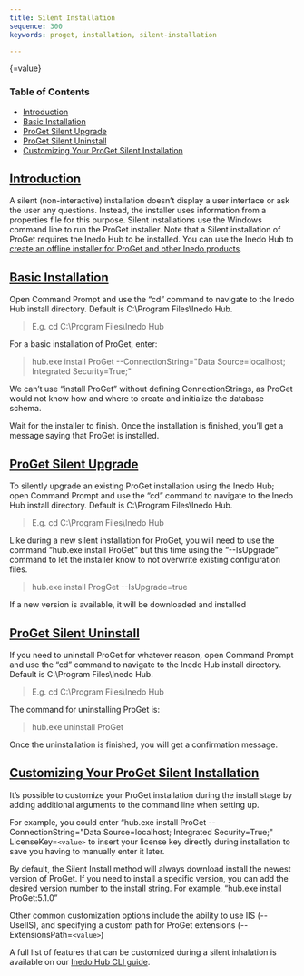 ```yaml
---
title: Silent Installation
sequence: 300
keywords: proget, installation, silent-installation

---
```

{<value>=value}
### Table of Contents

- [Introduction](#introduction)
- [Basic Installation](#basic-installation)
- [ProGet Silent Upgrade](#proget-silent-upgrade)
- [ProGet Silent Uninstall](#proget-silent-uninstall)
- [Customizing Your ProGet Silent Installation](#customizing-your-proget-silent-installation)

## [Introduction](#introduction)

A silent (non-interactive) installation doesn’t display a user interface or ask the user any questions. Instead, the installer uses information from a properties file for this purpose. Silent installations use the Windows command line to run the ProGet installer.
Note that a Silent installation of ProGet requires the Inedo Hub to be installed. You can use the Inedo Hub to [create an offline installer for ProGet and other Inedo products](https://docs.inedo.com/docs/desktophub/offline).

## [Basic Installation](#basic-installation)

Open Command Prompt and use the “cd” command to navigate to the Inedo Hub install directory. Default is C:\Program Files\Inedo Hub.
> E.g. cd C:\Program Files\Inedo Hub

For a basic installation of ProGet, enter:
>hub.exe install ProGet --ConnectionString="Data Source=localhost; Integrated Security=True;"

We can’t use “install ProGet” without defining ConnectionStrings, as ProGet would not know how and where to create and initialize the database schema.

Wait for the installer to finish. Once the installation is finished, you’ll get a message saying that ProGet is installed.

## [ProGet Silent Upgrade](#proget-silent-upgrade)

To silently upgrade an existing ProGet installation using the Inedo Hub; open Command Prompt and use the “cd” command to navigate to the Inedo Hub install directory. Default is C:\Program Files\Inedo Hub.
>E.g. cd C:\Program Files\Inedo Hub

Like during a new silent installation for ProGet, you will need to use the command “hub.exe install ProGet” but this time using the “--IsUpgrade” command to let the installer know to not overwrite existing configuration files.
>hub.exe install ProgGet --IsUpgrade=true

If a new version is available, it will be downloaded and installed

## [ProGet Silent Uninstall](#proget-silent-uninstall)

If you need to uninstall ProGet for whatever reason, open Command Prompt and use the “cd” command to navigate to the Inedo Hub install directory. Default is C:\Program Files\Inedo Hub.
>E.g. cd C:\Program Files\Inedo Hub

The command for uninstalling ProGet is:
>hub.exe uninstall ProGet

Once the uninstallation is finished, you will get a confirmation message.

## [Customizing Your ProGet Silent Installation](#customizing-your-proget-silent-installation)

It’s possible to customize your ProGet installation during the install stage by adding additional arguments to the command line when setting up. 

For example, you could enter “hub.exe install ProGet --ConnectionString="Data Source=localhost; Integrated Security=True;" LicenseKey=`<value>` to insert your license key directly during installation to save you having to manually enter it later.

By default, the Silent Install method will always download install the newest version of ProGet. If you need to install a specific version, you can add the desired version number to the install string. For example, “hub.exe install ProGet:5.1.0” 

Other common customization options include the ability to use IIS (--UseIIS), and specifying a custom path for ProGet extensions (--ExtensionsPath=`<value>`)

A full list of features that can be customized during a silent inhalation is available on our [Inedo Hub CLI guide](https://docs.inedo.com/docs/desktophub/inedo-hub-cli).

